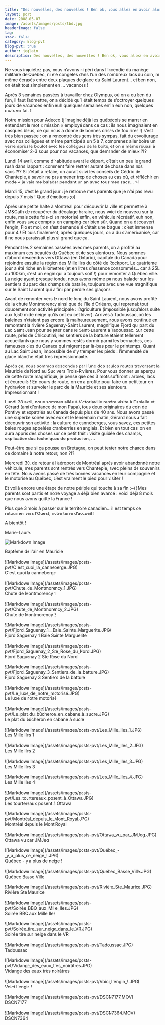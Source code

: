 ```yaml
---
title: "Des nouvelles, des nouvelles ! Ben ok, vous allez en avoir alors des"
layout: post
date: 2008-05-07
image: /assets/images/posts/tbd.jpg
headerImage: false
tag:
star: false
category: blog-pvt
blog-pvt: true
author: jeglain
description: Des nouvelles, des nouvelles ! Ben ok, vous allez en avoir alors des
---
```


Ne vous inquiétez pas, nous n’avons ni péri dans l’incendie du
manège militaire de Québec, ni été congelés dans l’un des
nombreux lacs du coin, ni même écrasés entre deux plaques de glace du
Saint Laurent… et ben non, on était tout simplement en …
vacances !

Après 3 semaines passées à travailler chez Olympus, où on a eu ben
du fun, il faut l’admettre, on a décidé qu’il était temps de
s’octroyer quelques jours de vacances enfin euh quelques semaines
enfin euh non, quelques mois en fait !

Notre mission pour Adecco (j’imagine déjà les québécois se marrer
en entendant le mot « mission » employé dans ce cas : ils nous
imaginaient en casques bleus, ce qui nous a donné de bonnes crises de
fou rires !) s’est très bien passée : on a rencontré des gens
très sympas, fait du covoiturage avec nos collègues et même
participé à un 5 à 7, comprenez aller boire un verre après le boulot
avec les collègues de la boîte, et on a même réussi à économiser
2-3 sous pour nos vacances, que demander de mieux ?!?

Lundi 14 avril, comme d’habitude avant le départ, c’était un peu
le grand rush dans l’appart : comment faire rentrer autant de chose
dans nos sacs ?!? Si c’était à refaire, on aurait suivi les
conseils de Cédric de Chantepie, à savoir ne pas amener trop de choses
au cas où, et réfléchir en mode « je vais me balader pendant un an
avec tous mes sacs… » !

Mardi 15, c’est le grand jour : je retrouve mes parents que je n’ai
pas revu depuis 7 mois ! Que d’émotions ;o)

Après une petite halte à Montréal pour découvrir la ville et
permettre à JM&Cath de récupérer du décalage horaire, nous voici de
nouveau sur la route, mais cette fois-ci en motorisé enfin, en
véhicule récréatif, euh non, enfin vous avez compris, en camping-car
bien sûr. Quand on a découvert l’engin, Flo et moi, on s’est
demandé si c’était une blague : c’est immense pour 4 ! Et puis
finalement, après quelques jours, on a du s’américanisé, car il ne
nous paraissait plus si grand que ça.

Pendant les 2 semaines passées avec mes parents, on a profité au
maximum des beautés du Québec et de ses alentours. Nous sommes
d’abord descendus vers Ottawa (en Ontario), capitale du Canada pour
rejoindre ensuite la région des Mille Iles du côté de Rockport. Le
quatrième jour a été riche en kilomètres (et en litres d’essence
consommés… car à 25L au 100km, c’est un engin qui a toujours
soif !) pour remonter à Québec ville. La neige ayant presque fondu,
nous avons même pu nous balader sur les sentiers du parc des champs de
bataille, toujours avec une vue magnifique sur le Saint Laurent qui a
fini par perdre ses glaçons.

Avant de remonter vers le nord le long du Saint Laurent, nous avons
profité de la chute Montmorency ainsi que de l’île d’Orléans, qui
reprenait tout doucement son activité principale : l’agriculture
(impossible jusqu’alors suite aux 5,50 m de neige qu’ils ont eu cet
hiver). Arrivés à Tadoussac, où les baleines n’étaient pas encore
là malheureusement, nous avons continué en remontant la rivière
Saguenay-Saint Laurent, magnifique Fjord qui part du Lac Saint Jean pour
se jeter dans le Saint-Laurent à Tadoussac. Sur cette route, près de
Chicoutimi, les sentiers de la batture étaient tellement accueillants
que nous y sommes restés dormir parmi les bernaches, ces fameuses oies
du Canada qui migrent par là-bas pour le printemps. Quant au Lac Saint
Jean, impossible de s’y tremper les pieds : l’immensité de glace
blanche était très impressionnante.

Après ça, nous sommes descendus par l’une des seules routes
traversant la Mauricie du Nord au Sud vers Trois-Rivières. Pour vous
donner un aperçu de cette route magnifique, je pense que ces 3 mots
suffiront : arbres, lacs et écureuils ! En cours de route, on en a
profité pour faire un petit tour en hydravion et survoler le parc de la
Mauricie et ses alentours. Impressionnant !

Lundi 28 avril, nous sommes allés à Victoriaville rendre visite à
Danielle et Gérard (ami d’enfance de mon Papa), tous deux originaires
du coin de Pontivy et expatriés au Canada depuis plus de 40 ans. Nous
avons passé une superbe soirée avec eux et le lendemain matin, Gérard
nous a fait découvrir son activité : la culture de canneberges, vous
savez, ces petites baies rouges appelées cranberries en anglais. Et
bien en tout cas, on en aura appris des choses sur ce petit fruit :
visite guidée des champs, explication des techniques de production, …

Peut-être que si ça pousse en Bretagne, on peut tenter notre chance
dans ce domaine à notre retour, non ?!?

Mercredi 30, de retour à l’aéroport de Montréal après avoir
abandonné notre véhicule, mes parents sont rentrés vers Chantepie,
avec pleins de souvenirs en tête. Nous avons passé de très bonnes
vacances en leur compagnie et le motorisé au Québec, c’est vraiment
le pied pour visiter !

Et voilà encore une étape de notre périple qui touche à sa fin :~((
Mes parents sont partis et notre voyage a déjà bien avancé : voici
déjà 8 mois que nous avons quitté la France !

Plus que 3 mois à passer sur le territoire canadien… il est temps de
retourner vers l’Ouest, notre terre d’accueil !

A bientôt !

Marie-Laure.

![Markdown Image](/assets/images/posts-pvt/Baptême_de_l'air_en_Mauricie.JPG)
<figcaption class="caption">Baptême de l'air en Mauricie</figcaption>
<br>
![Markdown Image](/assets/images/posts-pvt/C'est_quoi_la_canneberge.JPG)
<figcaption class="caption">C'est quoi la canneberge</figcaption>
<br>
![Markdown Image](/assets/images/posts-pvt/Chute_de_Montmorency_1.JPG)
<figcaption class="caption">Chute de Montmorency 1</figcaption>
<br>
![Markdown Image](/assets/images/posts-pvt/Chute_de_Montmorency_2.JPG)
<figcaption class="caption">Chute de Montmorency 2</figcaption>
<br>
![Markdown Image](/assets/images/posts-pvt/Fjord_Saguenay_1__Baie_Sainte_Marguerite.JPG)
<figcaption class="caption">Fjord Saguenay 1  Baie Sainte Marguerite</figcaption>
<br>
![Markdown Image](/assets/images/posts-pvt/Fjord_Saguenay_2_Ste_Rose_du_Nord.JPG)
<figcaption class="caption">Fjord Saguenay 2 Ste Rose du Nord</figcaption>
<br>
![Markdown Image](/assets/images/posts-pvt/Fjord_Saguenay_3_Sentiers_de_la_batture.JPG)
<figcaption class="caption">Fjord Saguenay 3 Sentiers de la batture</figcaption>
<br>
![Markdown Image](/assets/images/posts-pvt/Le_luxe_de_notre_motorisé.JPG)
<figcaption class="caption">Le luxe de notre motorisé</figcaption>
<br>
![Markdown Image](/assets/images/posts-pvt/Le_plat_du_bûcheron_en_cabane_à_sucre.JPG)
<figcaption class="caption">Le plat du bûcheron en cabane à sucre</figcaption>
<br>
![Markdown Image](/assets/images/posts-pvt/Les_Mille_Iles_1.JPG)
<figcaption class="caption">Les Mille Iles 1</figcaption>
<br>
![Markdown Image](/assets/images/posts-pvt/Les_Mille_Iles_2.JPG)
<figcaption class="caption">Les Mille Iles 2</figcaption>
<br>
![Markdown Image](/assets/images/posts-pvt/Les_Mille_Iles_3.JPG)
<figcaption class="caption">Les Mille Iles 3</figcaption>
<br>
![Markdown Image](/assets/images/posts-pvt/Les_Mille_Iles_4.JPG)
<figcaption class="caption">Les Mille Iles 4</figcaption>
<br>
![Markdown Image](/assets/images/posts-pvt/Les_tourtereaux_posent_à_Ottawa.JPG)
<figcaption class="caption">Les tourtereaux posent à Ottawa</figcaption>
<br>
![Markdown Image](/assets/images/posts-pvt/Montréal_depuis_le_Mont_Royal.JPG)
<figcaption class="caption">Montréal depuis le Mont Royal</figcaption>
<br>
![Markdown Image](/assets/images/posts-pvt/Ottawa_vu_par_JMJeg.JPG)
<figcaption class="caption">Ottawa vu par JMJeg</figcaption>
<br>
![Markdown Image](/assets/images/posts-pvt/Québec_-_y_a_plus_de_neige_!.JPG)
<figcaption class="caption">Québec - y a plus de neige !</figcaption>
<br>
![Markdown Image](/assets/images/posts-pvt/Québec_Basse_Ville.JPG)
<figcaption class="caption">Québec Basse Ville</figcaption>
<br>
![Markdown Image](/assets/images/posts-pvt/Rivière_Ste_Maurice.JPG)
<figcaption class="caption">Rivière Ste Maurice</figcaption>
<br>
![Markdown Image](/assets/images/posts-pvt/Soirée_BBQ_aux_Mille_Iles.JPG)
<figcaption class="caption">Soirée BBQ aux Mille Iles</figcaption>
<br>
![Markdown Image](/assets/images/posts-pvt/Soirée_tire_sur_neige_dans_le_VR.JPG)
<figcaption class="caption">Soirée tire sur neige dans le VR</figcaption>
<br>
![Markdown Image](/assets/images/posts-pvt/Tadoussac.JPG)
<figcaption class="caption">Tadoussac</figcaption>
<br>
![Markdown Image](/assets/images/posts-pvt/Vidange_des_eaux_très_noirâtres.JPG)
<figcaption class="caption">Vidange des eaux très noirâtres</figcaption>
<br>
![Markdown Image](/assets/images/posts-pvt/Voici_l'engin_!.JPG)
<figcaption class="caption">Voici l'engin !</figcaption>
<br>
![Markdown Image](/assets/images/posts-pvt/DSCN7177.MOV)
<figcaption class="caption">DSCN7177</figcaption>
<br>
![Markdown Image](/assets/images/posts-pvt/DSCN7364.MOV)
<figcaption class="caption">DSCN7364</figcaption>
<br>
